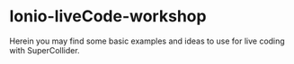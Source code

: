 Ionio-liveCode-workshop
=======================
Herein you may find some basic examples and ideas to use for live coding with SuperCollider.
